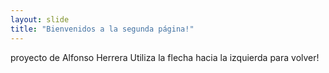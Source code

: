 ```yaml
---
layout: slide
title: "Bienvenidos a la segunda página!"
---
```

proyecto de Alfonso Herrera
Utiliza la flecha hacia la izquierda para volver!
